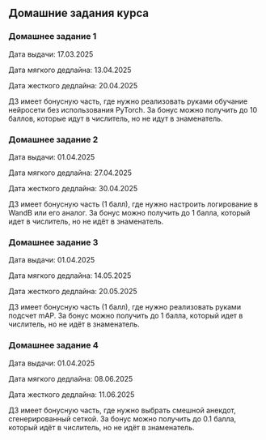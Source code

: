 ## Домашние задания курса

### Домашнее задание 1

Дата выдачи: 17.03.2025

Дата мягкого дедлайна: 13.04.2025

Дата жесткого дедлайна: 20.04.2025

ДЗ имеет бонусную часть, где нужно реализовать руками обучание нейросети без использования PyTorch. За бонус можно получить до 10 баллов, которые идут в числитель, но не идут в знаменатель. 

### Домашнее задание 2

Дата выдачи: 01.04.2025

Дата мягкого дедлайна: 27.04.2025

Дата жесткого дедлайна: 30.04.2025

ДЗ имеет бонусную часть (1 балл), где нужно настроить логирование в WandB или его аналог. За бонус можно получить до 1 балла, который идет в числитель, но не идёт в знаменатель. 

### Домашнее задание 3

Дата выдачи: 01.04.2025

Дата мягкого дедлайна: 14.05.2025

Дата жесткого дедлайна: 20.05.2025

ДЗ имеет бонусную часть (1 балл), где нужно реализовать руками подсчет mAP. За бонус можно получить до 1 балла, который идет в числитель, но не идёт в знаменатель. 

### Домашнее задание 4

Дата выдачи: 01.04.2025

Дата мягкого дедлайна: 08.06.2025

Дата жесткого дедлайна: 11.06.2025

ДЗ имеет бонусную часть, где нужно выбрать смешной анекдот, сгенерированный сеткой. За бонус можно получить до 0.1 балла, который идёт в числитель, но не идёт в знаменатель. 

